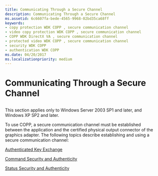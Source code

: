 ```yaml
---
title: Communicating Through a Secure Channel
description: Communicating Through a Secure Channel
ms.assetid: 6c6607fa-bede-4565-9968-02bd35ca68ff
keywords:
- copy protection WDK COPP , secure communication channel
- video copy protection WDK COPP , secure communication channel
- COPP WDK DirectX VA , secure communication channel
- protected video WDK COPP , secure communication channel
- security WDK COPP
- authentication WDK COPP
ms.date: 04/20/2017
ms.localizationpriority: medium
---
```


# Communicating Through a Secure Channel


## <span id="ddk_communicating_through_a_secure_channel_gg"></span><span id="DDK_COMMUNICATING_THROUGH_A_SECURE_CHANNEL_GG"></span>


This section applies only to Windows Server 2003 SP1 and later, and Windows XP SP2 and later.

To use COPP, a secure communication channel must be established between the application and the certified physical output connector of the graphics adapter. The following topics describe establishing and using a secure communication channel:

[Authenticated Key Exchange](authenticated-key-exchange.md)

[Command Security and Authenticity](command-security-and-authenticity.md)

[Status Security and Authenticity](status-security-and-authenticity.md)

 

 





